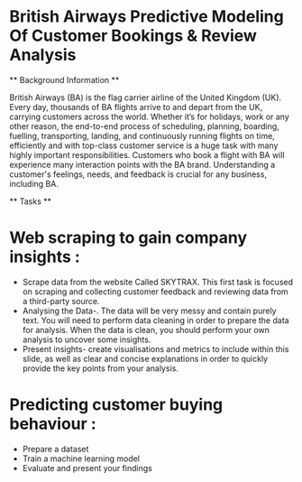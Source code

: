 # British Airways Predictive Modeling  Of  Customer Bookings & Review Analysis

** Background Information **

British Airways (BA) is the flag carrier airline of the United Kingdom (UK). Every day, thousands of BA flights arrive to and depart from the UK, carrying customers across the world. 
Whether it’s for holidays, work or any other reason, the end-to-end process of scheduling, planning, boarding, fuelling, transporting, landing, and continuously running flights on time, 
efficiently and with top-class customer service is a huge task with many highly important responsibilities. Customers who book a flight with BA will experience many interaction points with the BA brand. 
Understanding a customer's feelings, needs, and feedback is crucial for any business, including BA.

** Tasks **
# Web scraping to gain company insights :
* Scrape data from the website Called SKYTRAX. This first task is focused on scraping and collecting customer feedback and reviewing data from a third-party source.
* Analysing the Data-. The data will be very messy and contain purely text. You will need to perform data cleaning in order to prepare the data for analysis. When the data is clean, you should perform your own analysis to uncover some insights.
* Present insights- create visualisations and metrics to include within this slide, as well as clear and concise explanations in order to quickly provide the key points from your analysis.
# Predicting customer buying behaviour : 
* Prepare a dataset
* Train a machine learning model
* Evaluate and present your findings

